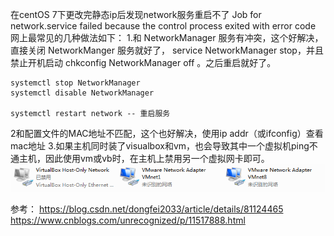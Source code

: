 
在centOS 7下更改完静态ip后发现network服务重启不了
Job for network.service failed because the control process exited with error code
网上最常见的几种做法如下：
1.和 NetworkManager 服务有冲突，这个好解决，直接关闭 NetworkManger 服务就好了， service NetworkManager stop，并且禁止开机启动 chkconfig NetworkManager off 。之后重启就好了。

    systemctl stop NetworkManager 
    systemctl disable NetworkManager
    
    systemctl restart network -- 重启服务

2和配置文件的MAC地址不匹配，这个也好解决，使用ip addr（或ifconfig）查看mac地址
3.如果主机同时装了visualbox和vm，也会导致其中一个虚拟机ping不通主机，因此使用vm或vb时，在主机上禁用另一个虚拟网卡即可。   
![alt 属性文本](../images/linux6.png)



参考：
https://blog.csdn.net/dongfei2033/article/details/81124465
https://www.cnblogs.com/unrecognized/p/11517888.html



